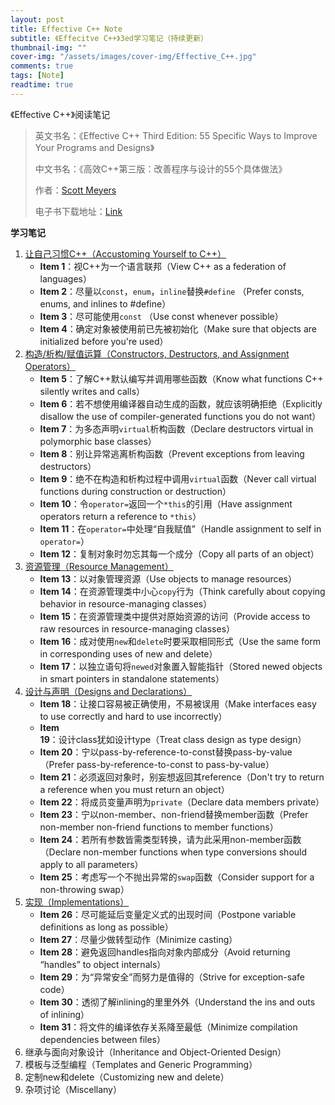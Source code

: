 ```yaml
---
layout: post
title: Effective C++ Note
subtitle: 《Effecitve C++》3ed学习笔记（持续更新）
thumbnail-img: ""
cover-img: "/assets/images/cover-img/Effective_C++.jpg"
comments: true
tags: [Note]
readtime: true
---
```


《Effective C++》阅读笔记

>英文书名：《Effective C++ Third Edition: 55 Specific Ways to Improve Your Programs and Designs》
>
>中文书名：《高效C++第三版：改善程序与设计的55个具体做法》
>
>作者：[Scott Meyers](http://scottmeyers.blogspot.com/)
>
>电子书下载地址：[Link](https://chaphlagical.github.io/resource/book/Effective_C++/Effective_C++.pdf)

**学习笔记**

1. [让自己习惯C++（Accustoming Yourself to C++）](https://chaphlagical.github.io/resource/book/Effective_C++/ch1.html)
	* **Item 1**：视C++为一个语言联邦（View C++ as a federation of languages）
	* **Item 2**：尽量以`const`，`enum`，`inline`替换`#define` （Prefer consts, enums, and inlines to #define）
	* **Item 3**：尽可能使用`const` （Use const whenever possible）
	* **Item 4**：确定对象被使用前已先被初始化（Make sure that objects are initialized before you're used）
2. [构造/析构/赋值运算（Constructors, Destructors, and Assignment Operators）](https://chaphlagical.github.io/resource/book/Effective_C++/ch2.html)
	* **Item 5**：了解C++默认编写并调用哪些函数（Know what functions C++ silently writes and calls）
	* **Item 6**：若不想使用编译器自动生成的函数，就应该明确拒绝（Explicitly disallow the use of compiler-generated functions you do not want）
	* **Item 7**：为多态声明`virtual`析构函数（Declare destructors virtual in polymorphic base classes）
	* **Item 8**：别让异常逃离析构函数（Prevent exceptions from leaving destructors）
	* **Item 9**：绝不在构造和析构过程中调用`virtual`函数（Never call virtual functions during construction or destruction）
	* **Item 10**：令`operator=`返回一个`*this`的引用（Have assignment operators return a reference to `*this`）
	* **Item 11**：在`operator=`中处理“自我赋值”（Handle assignment to self in `operator=`）
	* **Item 12**：复制对象时勿忘其每一个成分（Copy all parts of an object）
3. [资源管理（Resource Management）](https://chaphlagical.github.io/resource/book/Effective_C++/ch3.html)
	* **Item 13**：以对象管理资源（Use objects to manage resources）
	* **Item 14**：在资源管理类中小心`copy`行为（Think carefully about copying behavior in resource-managing classes）
	* **Item 15**：在资源管理类中提供对原始资源的访问（Provide access to raw resources in resource-managing classes）
	* **Item 16**：成对使用`new`和`delete`时要采取相同形式（Use the same form in corresponding uses of new and delete）
	* **Item 17**：以独立语句将`newed`对象置入智能指针（Stored newed objects in smart pointers in standalone statements）
4. [设计与声明（Designs and Declarations）](https://chaphlagical.github.io/resource/book/Effective_C++/ch4.html)
	* **Item 18**：让接口容易被正确使用，不易被误用（Make interfaces easy to use correctly and hard to use incorrectly）
	* **Item 19**：设计class犹如设计type（Treat class design as type design）
	* **Item 20**：宁以pass-by-reference-to-const替换pass-by-value（Prefer pass-by-reference-to-const to pass-by-value）
	* **Item 21**：必须返回对象时，别妄想返回其reference（Don't try to return a reference when you must return an object）
	* **Item 22**：将成员变量声明为`private`（Declare data members private）
	* **Item 23**：宁以non-member、non-friend替换member函数（Prefer non-member non-friend functions to member functions）
	* **Item 24**：若所有参数皆需类型转换，请为此采用non-member函数（Declare non-member functions when type conversions should apply to all parameters）
	* **Item 25**：考虑写一个不抛出异常的`swap`函数（Consider support for a non-throwing swap）
5. [实现（Implementations）](https://chaphlagical.github.io/resource/book/Effective_C++/ch5.html)
	* **Item 26**：尽可能延后变量定义式的出现时间（Postpone variable definitions as long as possible）
	* **Item 27**：尽量少做转型动作（Minimize casting）
	* **Item 28**：避免返回handles指向对象内部成分（Avoid returning “handles” to object internals）
	* **Item 29**：为“异常安全”而努力是值得的（Strive for exception-safe code）
	* **Item 30**：透彻了解inlining的里里外外（Understand the ins and outs of inlining）
	* **Item 31**：将文件的编译依存关系降至最低（Minimize compilation dependencies between files）
6. 继承与面向对象设计（Inheritance and Object-Oriented Design）
7. 模板与泛型编程（Templates and Generic Programming）
8. 定制new和delete（Customizing new and delete）
9. 杂项讨论（Miscellany）